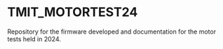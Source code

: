 # TMIT_MOTORTEST24
Repository for the firmware developed and documentation for the motor tests held in 2024.
